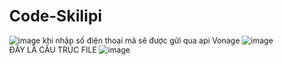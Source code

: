 # Code-Skilipi
![image](https://github.com/user-attachments/assets/cc468374-514c-4aa7-a312-91fccf213e44)
khi nhập số điện thoại mã sẽ được gửi qua api Vonage 
![image](https://github.com/user-attachments/assets/6482ec81-142d-44c8-a006-cabaee1feeb1)
ĐÂY LÀ CẤU TRÚC FILE 
![image](https://github.com/user-attachments/assets/bd15cc83-7406-4f24-b428-53976d83458b)
